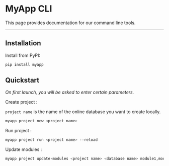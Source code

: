 # MyApp CLI

This page provides documentation for our command line tools.

----------

## Installation

Install from PyPI:
```bash
pip install myapp
```

## Quickstart

*On first launch, you will be asked to enter certain parameters.*

Create project :

`project name` is the name of the online database you want to create locally.
```bash
myapp project new <project name>
```

Run project :
```bash
myapp project run <project name> --reload
```

Update modules :
```bash
myapp project update-modules <project name> <database name> module1,module2
```

